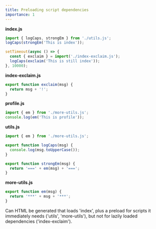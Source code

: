 ```yaml
---
title: Preloading script dependencies
importance: 1
---
```


**index.js**

```js
import { logCaps, strongEm } from './utils.js';
logCaps(strongEm('This is index'));

setTimeout(async () => {
  const { exclaim } = import('./index-exclaim.js');
  logCaps(exclaim('This is still index'));
}, 10000);
```

**index-exclaim.js**

```js
export function exclaim(msg) {
  return msg + '!';
}
```

**profile.js**

```js
import { em } from './more-utils.js';
console.log(em('This is profile'));
```

**utils.js**

```js
import { em } from './more-utils.js';

export function logCaps(msg) {
  console.log(msg.toUpperCase());
}

export function strongEm(msg) {
  return '===' + em(msg) + '===';
}
```

**more-utils.js**

```js
export function em(msg) {
  return '***' + msg + '***';
}
```

Can HTML be generated that loads 'index', plus a preload for scripts it immediately needs ('utils', 'more-utils'), but not for lazily loaded dependencies ('index-exclaim').
